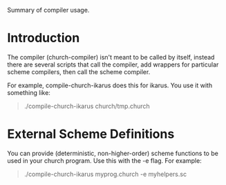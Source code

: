 Summary of compiler usage.

# Introduction #

The compiler (church-compiler) isn't meant to be called by itself, instead there are several scripts that call the compiler, add wrappers for particular scheme compilers, then call the scheme compiler.

For example, compile-church-ikarus does this for ikarus. You use it with something like:
> ./compile-church-ikarus church/tmp.church

# External Scheme Definitions #

You can provide (deterministic, non-higher-order) scheme functions to be used in your church program. Use this with the -e flag. For example:
> ./compile-church-ikarus myprog.church -e myhelpers.sc